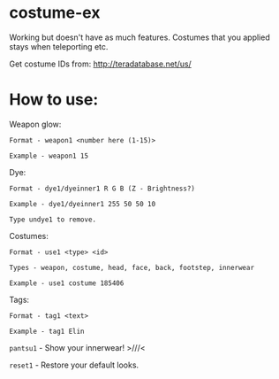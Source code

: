 # costume-ex
Working but doesn't have as much features. Costumes that you applied stays when teleporting etc.

Get costume IDs from: http://teradatabase.net/us/

# How to use:

Weapon glow: 
```
Format - weapon1 <number here (1-15)>

Example - weapon1 15
```
Dye: 
```
Format - dye1/dyeinner1 R G B (Z - Brightness?)

Example - dye1/dyeinner1 255 50 50 10

Type undye1 to remove.
```
Costumes: 
```
Format - use1 <type> <id>

Types - weapon, costume, head, face, back, footstep, innerwear

Example - use1 costume 185406
```
Tags:
```
Format - tag1 <text>

Example - tag1 Elin
```

``pantsu1`` - Show your innerwear! >///<

``reset1`` - Restore your default looks.

